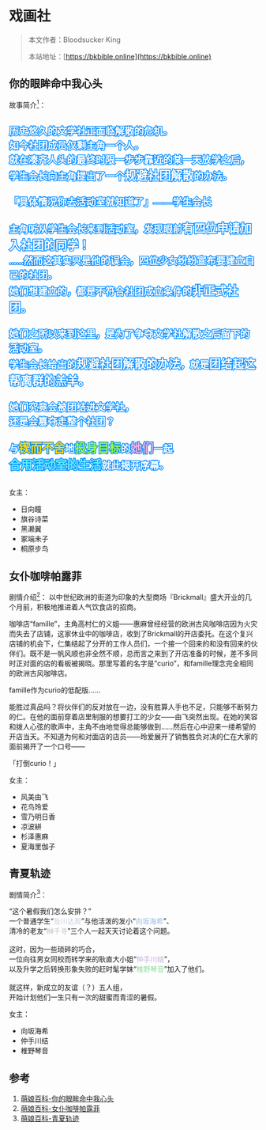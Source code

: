 # 戏画社

> 本文作者：Bloodsucker King
>
> 本站地址：[https://bkbible.online](https://bkbible.online)

## 你的眼眸命中我心头
故事简介[<sup>1</sup>](#refer-anchor-1)：
<div style="display:flow-root;color:#fff;font-size:15px;font-family:黑体;padding:1em auto" class="poem">
<p><span style="position:relative;display:inline-block;z-index:2;color:;font-size:1.3em;font-weight:700">历史悠久的文学社正面临解散的危机。<br>
如今社团成员仅剩主角一个人。<br>
就在凑齐人头的最终时限一步步靠近的某一天放学之后，<br>
学生会长向主角提出了一个<big>规避社团解散</big>的办法。<br>
<br>
「具体情况你去活动室就知道了」——学生会长<br>
<br>
主角听从学生会长来到活动室，发现眼前<big>有四位申请加入社团的同学！</big><br>
......然而这其实只是他的误会，四位少女纷纷宣布要建立自己的社团。<br>
她们想建立的，都是不符合社团成立条件的<big>非正式社团。</big><br>
<br>
她们之所以来到这里，是为了争夺文学社解散之后留下的活动室。<br>
学生会长给出的<big>规避社团解散的办法</big>，就是<big>团结起这帮离群的羔羊。</big><br>
<br>
她们究竟会被团结进文学社，<br>
还是会篡夺走整个社团？<br>
<br>
与<big><span style="color:#FFDA0D;">锲而不舍</span></big>地<big><span style="color:#9BFF43;">投身目标</span></big>的<big><span style="color:#FFB1DE;">她们</span></big>一起<br>
<big><span style="color:#62EEFF;">合用活动室的生活</span></big>就此揭开序幕。<br>
<span style="position:absolute;left:0;top:0;z-index:-1;-webkit-user-select:none;user-select:none;-webkit-text-stroke:0.15em #008AFF;">历史悠久的文学社正面临解散的危机。<br>
如今社团成员仅剩主角一个人。<br>
就在凑齐人头的最终时限一步步靠近的某一天放学之后，<br>
学生会长向主角提出了一个<big>规避社团解散</big>的办法。<br>
<br>
「具体情况你去活动室就知道了」——学生会长<br>
<br>
主角听从学生会长来到活动室，发现眼前<big>有四位申请加入社团的同学！</big><br>
......然而这其实只是他的误会，四位少女纷纷宣布要建立自己的社团。<br>
她们想建立的，都是不符合社团成立条件的<big>非正式社团。</big><br>
<br>
她们之所以来到这里，是为了争夺文学社解散之后留下的活动室。<br>
学生会长给出的<big>规避社团解散的办法</big>，就是<big>团结起这帮离群的羔羊。</big><br>
<br>
她们究竟会被团结进文学社，<br>
还是会篡夺走整个社团？<br>
<br>
与<big><span style="color:#FFDA0D;">锲而不舍</span></big>地<big><span style="color:#9BFF43;">投身目标</span></big>的<big><span style="color:#FFB1DE;">她们</span></big>一起<br>
<big><span style="color:#62EEFF;">合用活动室的生活</span></big>就此揭开序幕。<br>
</span></span>
</p>
</div>

女主：
- 日向瞳
- 旗谷诗菜
- 黑濑翼
- 冢端未子
- 桐原步鸟

## 女仆咖啡帕露菲
剧情介绍[<sup>2</sup>](#refer-anchor-2)：
以中世纪欧洲的街道为印象的大型商场『Brickmall』盛大开业的几个月前，积极地推进着人气饮食店的招商。

咖啡店“famille”，主角高村仁的义姐——惠麻曾经经营的欧洲古风咖啡店因为火灾而失去了店铺，这家休业中的咖啡店，收到了Brickmall的开店委托。在这个复兴店铺的机会下，仁集结起了分开的工作人员们，一个接一个回来的和没有回来的伙伴们。既不是一帆风顺也非全然不顺，总而言之来到了开店准备的时候，差不多同时正对面的店的看板被揭晓。那里写着的名字是”curio”，和famille理念完全相同的欧洲古风咖啡店。

famille作为curio的低配版……

能胜过真品吗？将伙伴们的反对放在一边，没有胜算人手也不足，只能够不断努力的仁。在他的面前穿着店里制服的想要打工的少女——由飞突然出现。在她的笑容和拨人心弦的歌声中，主角不由地觉得总能够做到……然后在心中迎来一缕希望的开店当天。不知道为何和对面店的店员——玲爱展开了销售胜负对决的仁在大家的面前揭开了一个口号——

「打倒curio！」

女主：
- 风美由飞
- 花鸟玲爱
- 雪乃明日香
- 凉波絣
- 杉泽惠麻
- 夏海里伽子

## 青夏轨迹
剧情简介[<sup>3</sup>](#refer-anchor-3)：
<p>“这个暑假我们怎么安排？”<br>
一个普通学生“<span style="text-shadow:1px 0 #FFFFFF, 0 1px #FFFFFF, -1px 0 #FFFFFF, 0 -1px #FFFFFF, 0.5px 0.5px #FFFFFF, 0.5px -0.5px #FFFFFF, -0.5px 0.5px #FFFFFF, -0.5px -0.5px #FFFFFF;"><span style="color:#C4CFDB;">及川达观</span></span>”与他活泼的发小“<span style="text-shadow:1px 0 #FFFFFF, 0 1px #FFFFFF, -1px 0 #FFFFFF, 0 -1px #FFFFFF, 0.5px 0.5px #FFFFFF, 0.5px -0.5px #FFFFFF, -0.5px 0.5px #FFFFFF, -0.5px -0.5px #FFFFFF;"><span style="color:#9ABBDD;">向坂海希</span></span>”、<br>
清冷的老友“<span style="text-shadow:1px 0 #FFFFFF, 0 1px #FFFFFF, -1px 0 #FFFFFF, 0 -1px #FFFFFF, 0.5px 0.5px #FFFFFF, 0.5px -0.5px #FFFFFF, -0.5px 0.5px #FFFFFF, -0.5px -0.5px #FFFFFF;"><span style="color:#C1C1C1;">榊千寻</span></span>”三个人一起天天讨论着这个问题。<br>
<br>
这时，因为一些琐碎的巧合，<br>
一位向往男女同校而转学来的耿直大小姐“<span style="text-shadow:1px 0 #FFFFFF, 0 1px #FFFFFF, -1px 0 #FFFFFF, 0 -1px #FFFFFF, 0.5px 0.5px #FFFFFF, 0.5px -0.5px #FFFFFF, -0.5px 0.5px #FFFFFF, -0.5px -0.5px #FFFFFF;"><span style="color:#C4ACDB;">仲手川结</span></span>”，<br>
以及升学之后转换形象失败的赶时髦学妹“<span style="text-shadow:1px 0 #FFFFFF, 0 1px #FFFFFF, -1px 0 #FFFFFF, 0 -1px #FFFFFF, 0.5px 0.5px #FFFFFF, 0.5px -0.5px #FFFFFF, -0.5px 0.5px #FFFFFF, -0.5px -0.5px #FFFFFF;"><span style="color:#90D99D;">椎野琴音</span></span>”加入了他们。<br>
<br>
就这样，新成立的友谊（？）五人组，<br>
开始计划他们一生只有一次的甜蜜而青涩的暑假。
</p>

女主：
- 向坂海希
- 仲手川结
- 椎野琴音



## 参考
<a id="refer-anchor-1"></a>
1. [萌娘百科-你的眼眸命中我心头](https://mzh.moegirl.org.cn/%E4%BD%A0%E7%9A%84%E7%9C%BC%E7%9C%B8%E5%91%BD%E4%B8%AD%E6%88%91%E5%BF%83%E5%A4%B4)
<a id="refer-anchor-2"></a>
2. [萌娘百科-女仆咖啡帕露菲](https://mzh.moegirl.org.cn/%E5%A5%B3%E4%BB%86%E5%92%96%E5%95%A1%E5%B8%95%E9%9C%B2%E8%8F%B2)
<a id="refer-anchor-3"></a>
3. [萌娘百科-青夏轨迹](https://mzh.moegirl.org.cn/%E9%9D%92%E5%A4%8F%E8%BD%A8%E8%BF%B9)